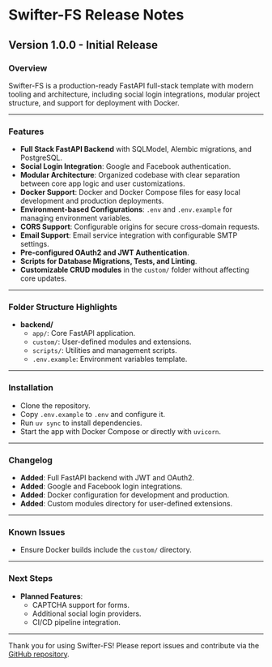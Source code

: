 # Swifter-FS Release Notes

## Version 1.0.0 - Initial Release

### Overview
Swifter-FS is a production-ready FastAPI full-stack template with modern tooling and architecture, including social login integrations, modular project structure, and support for deployment with Docker.

---

### Features

- **Full Stack FastAPI Backend** with SQLModel, Alembic migrations, and PostgreSQL.
- **Social Login Integration**: Google and Facebook authentication.
- **Modular Architecture**: Organized codebase with clear separation between core app logic and user customizations.
- **Docker Support**: Docker and Docker Compose files for easy local development and production deployments.
- **Environment-based Configurations**: `.env` and `.env.example` for managing environment variables.
- **CORS Support**: Configurable origins for secure cross-domain requests.
- **Email Support**: Email service integration with configurable SMTP settings.
- **Pre-configured OAuth2 and JWT Authentication**.
- **Scripts for Database Migrations, Tests, and Linting**.
- **Customizable CRUD modules** in the `custom/` folder without affecting core updates.

---

### Folder Structure Highlights

- **backend/**
  - `app/`: Core FastAPI application.
  - `custom/`: User-defined modules and extensions.
  - `scripts/`: Utilities and management scripts.
  - `.env.example`: Environment variables template.

---

### Installation

- Clone the repository.
- Copy `.env.example` to `.env` and configure it.
- Run `uv sync` to install dependencies.
- Start the app with Docker Compose or directly with `uvicorn`.

---

### Changelog

- **Added**: Full FastAPI backend with JWT and OAuth2.
- **Added**: Google and Facebook login integrations.
- **Added**: Docker configuration for development and production.
- **Added**: Custom modules directory for user-defined extensions.

---

### Known Issues

- Ensure Docker builds include the `custom/` directory.

---

### Next Steps

- **Planned Features**:
  - CAPTCHA support for forms.
  - Additional social login providers.
  - CI/CD pipeline integration.

---

Thank you for using Swifter-FS! Please report issues and contribute via the [GitHub repository](https://github.com/layinded/swifter-fs.git).
